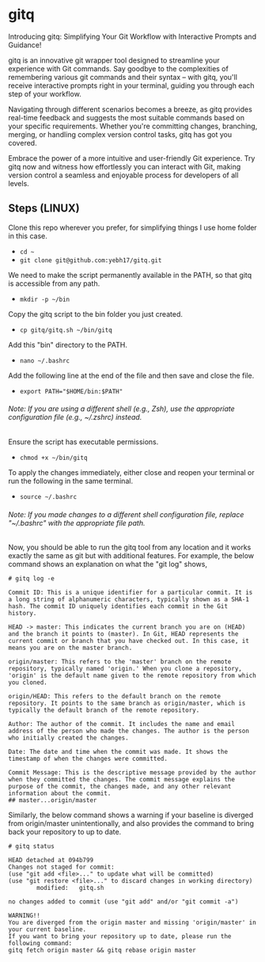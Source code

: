 # gitq

Introducing gitq: Simplifying Your Git Workflow with Interactive Prompts and Guidance!

gitq is an innovative git wrapper tool designed to streamline your experience with Git commands. Say goodbye to the complexities of remembering various git commands and their syntax – with gitq, you'll receive interactive prompts right in your terminal, guiding you through each step of your workflow.

Navigating through different scenarios becomes a breeze, as gitq provides real-time feedback and suggests the most suitable commands based on your specific requirements. Whether you're committing changes, branching, merging, or handling complex version control tasks, gitq has got you covered.

Embrace the power of a more intuitive and user-friendly Git experience. Try gitq now and witness how effortlessly you can interact with Git, making version control a seamless and enjoyable process for developers of all levels.

## Steps (LINUX)

Clone this repo wherever you prefer, for simplifying things I use home folder in this case.
-   `cd ~`
-   `git clone git@github.com:yebh17/gitq.git`

We need to make the script permanently available in the PATH, so that gitq is accessible from any path.
-   `mkdir -p ~/bin`

Copy the gitq script to the bin folder you just created.
-   `cp gitq/gitq.sh ~/bin/gitq`

Add this "bin" directory to the PATH.
-   `nano ~/.bashrc`

Add the following line at the end of the file and then save and close the file.
-   `export PATH="$HOME/bin:$PATH"`

###### Note: If you are using a different shell (e.g., Zsh), use the appropriate configuration file (e.g., ~/.zshrc) instead.

Ensure the script has executable permissions.
-   `chmod +x ~/bin/gitq`

To apply the changes immediately, either close and reopen your terminal or run the following in the same terminal.
-   `source ~/.bashrc`
###### Note: If you made changes to a different shell configuration file, replace "~/.bashrc" with the appropriate file path.

Now, you should be able to run the gitq tool from any location and it works exactly the same as git but with additional features.
For example, the below command shows an explanation on what the "git log" shows,
```
# gitq log -e

Commit ID: This is a unique identifier for a particular commit. It is a long string of alphanumeric characters, typically shown as a SHA-1 hash. The commit ID uniquely identifies each commit in the Git history.

HEAD -> master: This indicates the current branch you are on (HEAD) and the branch it points to (master). In Git, HEAD represents the current commit or branch that you have checked out. In this case, it means you are on the master branch.

origin/master: This refers to the 'master' branch on the remote repository, typically named 'origin.' When you clone a repository, 'origin' is the default name given to the remote repository from which you cloned.

origin/HEAD: This refers to the default branch on the remote repository. It points to the same branch as origin/master, which is typically the default branch of the remote repository.

Author: The author of the commit. It includes the name and email address of the person who made the changes. The author is the person who initially created the changes.

Date: The date and time when the commit was made. It shows the timestamp of when the changes were committed.

Commit Message: This is the descriptive message provided by the author when they committed the changes. The commit message explains the purpose of the commit, the changes made, and any other relevant information about the commit.
## master...origin/master
```

Similarly, the below command shows a warning if your baseline is diverged from origin/master unintentionally, and also provides the command to bring back your repository to up to date.
```
# gitq status

HEAD detached at 094b799
Changes not staged for commit:
(use "git add <file>..." to update what will be committed)
(use "git restore <file>..." to discard changes in working directory)
        modified:   gitq.sh

no changes added to commit (use "git add" and/or "git commit -a")

WARNING!!
You are diverged from the origin master and missing 'origin/master' in your current baseline.
If you want to bring your repository up to date, please run the following command: 
gitq fetch origin master && gitq rebase origin master
```